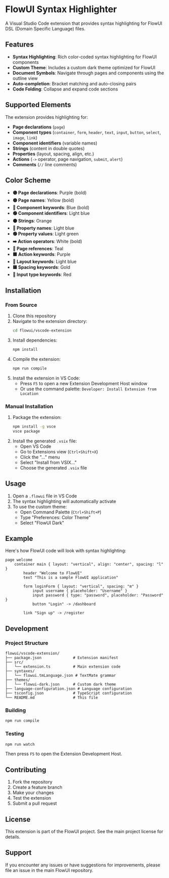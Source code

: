 # FlowUI Syntax Highlighter

A Visual Studio Code extension that provides syntax highlighting for FlowUI DSL (Domain Specific Language) files.

## Features

- **Syntax Highlighting**: Rich color-coded syntax highlighting for FlowUI components
- **Custom Theme**: Includes a custom dark theme optimized for FlowUI
- **Document Symbols**: Navigate through pages and components using the outline view
- **Auto-completion**: Bracket matching and auto-closing pairs
- **Code Folding**: Collapse and expand code sections

## Supported Elements

The extension provides highlighting for:

- **Page declarations** (`page`)
- **Component types** (`container`, `form`, `header`, `text`, `input`, `button`, `select`, `image`, `link`)
- **Component identifiers** (variable names)
- **Strings** (content in double quotes)
- **Properties** (layout, spacing, align, etc.)
- **Actions** (`->` operator, page navigation, `submit`, `alert`)
- **Comments** (`//` line comments)

## Color Scheme

- **🟣 Page declarations**: Purple (bold)
- **🟡 Page names**: Yellow (bold)
- **🔵 Component keywords**: Blue (bold)
- **🟢 Component identifiers**: Light blue
- **🟠 Strings**: Orange
- **🔹 Property names**: Light blue
- **🟢 Property values**: Light green
- **➡️ Action operators**: White (bold)
- **🔷 Page references**: Teal
- **🟪 Action keywords**: Purple
- **🔷 Layout keywords**: Light blue
- **🟨 Spacing keywords**: Gold
- **🔴 Input type keywords**: Red

## Installation

### From Source

1. Clone this repository
2. Navigate to the extension directory:
   ```bash
   cd flowui/vscode-extension
   ```
3. Install dependencies:
   ```bash
   npm install
   ```
4. Compile the extension:
   ```bash
   npm run compile
   ```
5. Install the extension in VS Code:
   - Press `F5` to open a new Extension Development Host window
   - Or use the command palette: `Developer: Install Extension from Location`

### Manual Installation

1. Package the extension:
   ```bash
   npm install -g vsce
   vsce package
   ```
2. Install the generated `.vsix` file:
   - Open VS Code
   - Go to Extensions view (`Ctrl+Shift+X`)
   - Click the "..." menu
   - Select "Install from VSIX..."
   - Choose the generated `.vsix` file

## Usage

1. Open a `.flowui` file in VS Code
2. The syntax highlighting will automatically activate
3. To use the custom theme:
   - Open Command Palette (`Ctrl+Shift+P`)
   - Type "Preferences: Color Theme"
   - Select "FlowUI Dark"

## Example

Here's how FlowUI code will look with syntax highlighting:

```flowui
page welcome
    container main { layout: "vertical", align: "center", spacing: "l" }
        header "Welcome to FlowUI"
        text "This is a sample FlowUI application"
        
        form loginForm { layout: "vertical", spacing: "m" }
            input username { placeholder: "Username" }
            input password { type: "password", placeholder: "Password" }
            button "Login" -> /dashboard
        
        link "Sign up" -> /register
```

## Development

### Project Structure

```
flowui/vscode-extension/
├── package.json              # Extension manifest
├── src/
│   └── extension.ts          # Main extension code
├── syntaxes/
│   └── flowui.tmLanguage.json # TextMate grammar
├── themes/
│   └── flowui-dark.json      # Custom dark theme
├── language-configuration.json # Language configuration
├── tsconfig.json             # TypeScript configuration
└── README.md                 # This file
```

### Building

```bash
npm run compile
```

### Testing

```bash
npm run watch
```

Then press `F5` to open the Extension Development Host.

## Contributing

1. Fork the repository
2. Create a feature branch
3. Make your changes
4. Test the extension
5. Submit a pull request

## License

This extension is part of the FlowUI project. See the main project license for details.

## Support

If you encounter any issues or have suggestions for improvements, please file an issue in the main FlowUI repository. 